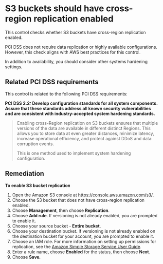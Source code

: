 # S3 buckets should have cross-region replication enabled

This control checks whether S3 buckets have cross-region replication enabled.

PCI DSS does not require data replication or highly available configurations. However, this check aligns with AWS best practices for this control.

In addition to availability, you should consider other systems hardening settings.

## Related PCI DSS requirements

This control is related to the following PCI DSS requirements:

**PCI DSS 2.2: Develop configuration standards for all system components. Assure that these standards address all known security vulnerabilities and are consistent with industry-accepted system hardening standards.**

> Enabling cross-Region replication on S3 buckets ensures that multiple versions of the data are available in different distinct Regions. This allows you to store data at even greater distances, minimize latency, increase operational efficiency, and protect against DDoS and data corruption events.
>
> This is one method used to implement system hardening configuration.

## Remediation

**To enable S3 bucket replication**

1. Open the Amazon S3 console at https://console.aws.amazon.com/s3/.
2. Choose the S3 bucket that does not have cross-region replication enabled.
3. Choose **Management**, then choose **Replication**.
4. Choose **Add rule**. If versioning is not already enabled, you are prompted to enable it.
5. Choose your source bucket - **Entire bucket**.
6. Choose your destination bucket. If versioning is not already enabled on the destination bucket for your account, you are prompted to enable it.
7. Choose an IAM role. For more information on setting up permissions for replication, see the [Amazon Simple Storage Service User Guide](https://docs.aws.amazon.com/AmazonS3/latest/dev/setting-repl-config-perm-overview.html).
8. Enter a rule name, choose **Enabled** for the status, then choose **Next**.
9. Choose **Save**.
